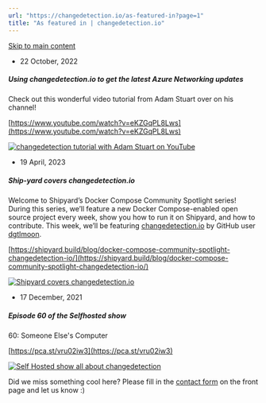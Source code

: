 ```yaml
---
url: "https://changedetection.io/as-featured-in?page=1"
title: "As featured in | changedetection.io"
---
```


[Skip to main content](https://changedetection.io/as-featured-in?page=1#main-content)

- 22 October, 2022





##### Using changedetection.io to get the latest Azure Networking updates







Check out this wonderful video tutorial from Adam Stuart over on his channel!









[https://www.youtube.com/watch?v=eKZGqPL8Lws](https://www.youtube.com/watch?v=eKZGqPL8Lws)







[![changedetection tutorial with Adam Stuart on YouTube](https://changedetection.io/sites/changedetection.io/files/styles/max_325x325/public/featured/2025/Screenshot_2025-01-20_20-50-30.jpg?itok=Q4wtrKuo)](https://www.youtube.com/watch?v=eKZGqPL8Lws)

- 19 April, 2023





##### Ship-yard covers changedetection.io







Welcome to Shipyard’s Docker Compose Community Spotlight series! During this series, we’ll feature a new Docker Compose-enabled open source project every week, show you how to run it on Shipyard, and how to contribute. This week, we’ll be featuring [changedetection.io](https://github.com/dgtlmoon/changedetection.io) by GitHub user [dgtlmoon](https://github.com/dgtlmoon).









[https://shipyard.build/blog/docker-compose-community-spotlight-changedetection-io/](https://shipyard.build/blog/docker-compose-community-spotlight-changedetection-io/)







[![Shipyard covers changedetection.io](https://changedetection.io/sites/changedetection.io/files/styles/max_325x325/public/featured/2025/Callback-changedetection.png?itok=HW6OyhJO)](https://shipyard.build/blog/docker-compose-community-spotlight-changedetection-io/)

- 17 December, 2021





##### Episode 60 of the Selfhosted show







60: Someone Else's Computer









[https://pca.st/vru02iw3](https://pca.st/vru02iw3)







[![Self Hosted show all about changedetection](https://changedetection.io/sites/changedetection.io/files/styles/max_325x325/public/featured/2025/cover_medium.jpg?itok=8zUYxKcp)](https://pca.st/vru02iw3)


Did we miss something cool here? Please fill in the [contact form](https://changedetection.io/#contact) on the front page and let us know :)